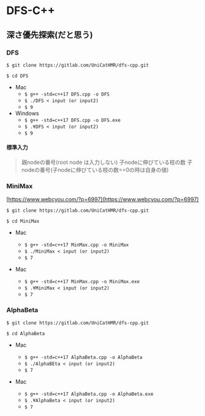 # DFS-C++

## 深さ優先探索(だと思う)

### DFS
`$ git clone https://gitlab.com/UniCatHMR/dfs-cpp.git`

`$ cd DFS`

* Mac
    * `$ g++ -std=c++17 DFS.cpp -o DFS`
    * `$ ./DFS < input (or input2)`
    * `$ 9`
* Windows
    * `$ g++ -std=c++17 DFS.cpp -o DFS.exe`
    * `$ .¥DFS < input (or input2)`
    * `$ 9`

#### 標準入力

> 親nodeの番号(root node は入力しない)	子nodeに伸びている枝の数 子nodeの番号(子nodeに伸びている枝の数==0の時は自身の値)

### MiniMax

[https://www.webcyou.com/?p=6997](https://www.webcyou.com/?p=6997)

`$ git clone https://gitlab.com/UniCatHMR/dfs-cpp.git`

`$ cd MiniMax`

* Mac
   * `$ g++ -std=c++17 MinMax.cpp -o MiniMax`
   * `$ ./MiniMax < input (or input2)`
   * `$ 7`
   
* Mac
   * `$ g++ -std=c++17 MinMax.cpp -o MiniMax.exe`
   * `$ .¥MiniMax < input (or input2)`
   * `$ 7`
   
### AlphaBeta
   `$ git clone https://gitlab.com/UniCatHMR/dfs-cpp.git`

   `$ cd AlphaBeta`

* Mac
   * `$ g++ -std=c++17 AlphaBeta.cpp -o AlphaBeta`
   * `$ ./AlphaBEta < input (or input2)`
   * `$ 7`
   
* Mac
   * `$ g++ -std=c++17 AlphaBeta.cpp -o AlphaBeta.exe`
   * `$ .¥AlphaBeta < input (or input2)`
   * `$ 7`
